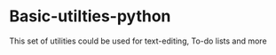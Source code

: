 # Basic-utilties-python

This set of utilities could be used for text-editing, To-do lists and more
